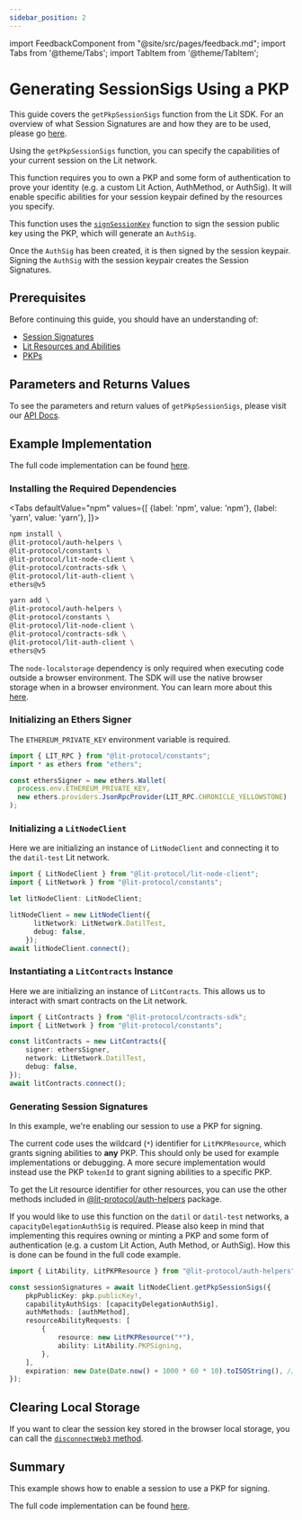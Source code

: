 ```yaml
---
sidebar_position: 2
---
```


import FeedbackComponent from "@site/src/pages/feedback.md";
import Tabs from '@theme/Tabs';
import TabItem from '@theme/TabItem';

# Generating SessionSigs Using a PKP

This guide covers the `getPkpSessionSigs` function from the Lit SDK. For an overview of what Session Signatures are and how they are to be used, please go [here](./intro).

Using the `getPkpSessionSigs` function, you can specify the capabilities of your current session on the Lit network. 

This function requires you to own a PKP and some form of authentication to prove your identity (e.g. a custom Lit Action, AuthMethod, or AuthSig). It will enable specific abilities for your session keypair defined by the resources you specify.

This function uses the [`signSessionKey`](https://v6-api-doc-lit-js-sdk.vercel.app/classes/lit_node_client_src.LitNodeClientNodeJs.html#signSessionKey) function to sign the session public key using the PKP, which will generate an `AuthSig`.

Once the `AuthSig` has been created, it is then signed by the session keypair. Signing the `AuthSig` with the session keypair creates the Session Signatures.

## Prerequisites

Before continuing this guide, you should have an understanding of:
- [Session Signatures](./intro)
- [Lit Resources and Abilities](./resources-and-abilities.md)
- [PKPs](../../wallets/minting)

## Parameters and Returns Values

To see the parameters and return values of `getPkpSessionSigs`, please visit our [API Docs](https://v6-api-doc-lit-js-sdk.vercel.app/classes/lit_node_client_src.LitNodeClientNodeJs.html#getPkpSessionSigs).

## Example Implementation

The full code implementation can be found [here](https://github.com/LIT-Protocol/developer-guides-code/tree/master/session-signatures/getPkpSessionSigs). 

### Installing the Required Dependencies
<Tabs
defaultValue="npm"
values={[
{label: 'npm', value: 'npm'},
{label: 'yarn', value: 'yarn'},
]}>
<TabItem value="npm">

```bash
npm install \
@lit-protocol/auth-helpers \
@lit-protocol/constants \
@lit-protocol/lit-node-client \
@lit-protocol/contracts-sdk \
@lit-protocol/lit-auth-client \
ethers@v5
```

</TabItem>

<TabItem value="yarn">

```bash
yarn add \
@lit-protocol/auth-helpers \
@lit-protocol/constants \
@lit-protocol/lit-node-client \
@lit-protocol/contracts-sdk \
@lit-protocol/lit-auth-client \
ethers@v5
```

</TabItem>
</Tabs>

The `node-localstorage` dependency is only required when executing code outside a browser environment. The SDK will use the native browser storage when in a browser environment. You can learn more about this [here](./intro.md#storing-sessionsigs).

### Initializing an Ethers Signer
The `ETHEREUM_PRIVATE_KEY` environment variable is required.
```ts
import { LIT_RPC } from "@lit-protocol/constants";
import * as ethers from "ethers";

const ethersSigner = new ethers.Wallet(
  process.env.ETHEREUM_PRIVATE_KEY,
  new ethers.providers.JsonRpcProvider(LIT_RPC.CHRONICLE_YELLOWSTONE)
);
```

### Initializing a `LitNodeClient`
Here we are initializing an instance of `LitNodeClient` and connecting it to the `datil-test` Lit network.
```ts
import { LitNodeClient } from "@lit-protocol/lit-node-client";
import { LitNetwork } from "@lit-protocol/constants";

let litNodeClient: LitNodeClient;

litNodeClient = new LitNodeClient({
      litNetwork: LitNetwork.DatilTest,
      debug: false,
    });
await litNodeClient.connect();
```

### Instantiating a `LitContracts` Instance
Here we are initializing an instance of `LitContracts`. This allows us to interact with smart contracts on the Lit network. 

```ts
import { LitContracts } from "@lit-protocol/contracts-sdk";
import { LitNetwork } from "@lit-protocol/constants";

const litContracts = new LitContracts({
    signer: ethersSigner,
    network: LitNetwork.DatilTest,
    debug: false,
});
await litContracts.connect();
```

### Generating Session Signatures
In this example, we're enabling our session to use a PKP for signing.

The current code uses the wildcard (`*`) identifier for `LitPKPResource`, which grants signing abilities to **any** PKP. This should only be used for example implementations or debugging. A more secure implementation would instead use the PKP `tokenId` to grant signing abilities to a specific PKP.

To get the Lit resource identifier for other resources, you can use the other methods included in [@lit-protocol/auth-helpers](https://v6-api-doc-lit-js-sdk.vercel.app/modules/auth_helpers_src.html) package.

If you would like to use this function on the `datil` or `datil-test` networks, a `capacityDelegationAuthSig` is required. Please also keep in mind that implementing this requires owning or minting a PKP and some form of authentication (e.g. a custom Lit Action, Auth Method, or AuthSig). How this is done can be found in the full code example.


```ts
import { LitAbility, LitPKPResource } from "@lit-protocol/auth-helpers";

const sessionSignatures = await litNodeClient.getPkpSessionSigs({
    pkpPublicKey: pkp.publicKey!,
    capabilityAuthSigs: [capacityDelegationAuthSig],
    authMethods: [authMethod],
    resourceAbilityRequests: [
        {
            resource: new LitPKPResource("*"),
            ability: LitAbility.PKPSigning,
        },
    ],
    expiration: new Date(Date.now() + 1000 * 60 * 10).toISOString(), // 10 minutes
});
```

## Clearing Local Storage

If you want to clear the session key stored in the browser local storage, you can call the [`disconnectWeb3` method](https://js-sdk.litprotocol.com/functions/auth_browser_src.ethConnect.disconnectWeb3.html).

## Summary
This example shows how to enable a session to use a PKP for signing.

The full code implementation can be found [here](https://github.com/LIT-Protocol/developer-guides-code/tree/master/session-signatures/getPkpSessionSigs).